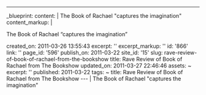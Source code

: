 ---
_blueprint:
  content: |
    The Book of Rachael "captures the imagination"
  content_markup: |
    <p>The Book of Rachael &ldquo;captures the imagination&rdquo;</p>
  created_on: 2011-03-26 13:55:43
  excerpt: ''
  excerpt_markup: ''
  id: '866'
  link: ''
  page_id: '596'
  publish_on: 2011-03-22
  site_id: '15'
  slug: rave-review-of-book-of-rachael-from-the-bookshow
  title: Rave Review of Book of Rachael from The Bookshow
  updated_on: 2011-03-27 22:46:46
assets: ~
excerpt: ''
published: 2011-03-22
tags: ~
title: Rave Review of Book of Rachael from The Bookshow
--- |
  The Book of Rachael "captures the imagination"
